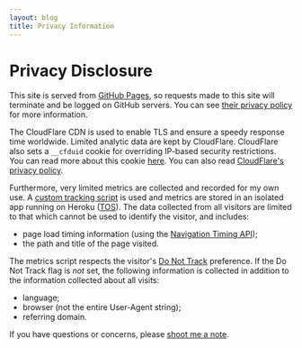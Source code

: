 ```yaml
---
layout: blog
title: Privacy Information
---
```


Privacy Disclosure
==================

This site is served from [GitHub Pages](https://pages.github.com), so requests made to this site will terminate and be logged on GitHub servers. You can see [their privacy policy](https://help.github.com/articles/github-privacy-policy/) for more information.

The CloudFlare CDN is used to enable TLS and ensure a speedy response time worldwide. Limited analytic data are kept by CloudFlare. CloudFlare also sets a `__cfduid` cookie for overriding IP-based security restrictions. You can read more about this cookie [here](https://support.cloudflare.com/hc/en-us/articles/200170156-What-does-the-CloudFlare-cfduid-cookie-do-). You can also read [CloudFlare's privacy policy](https://www.cloudflare.com/security-policy).


Furthermore, very limited metrics are collected and recorded for my own use. A [custom tracking script](https://github.com/benburwell/benburwell.github.io/blob/master/assets/scripts/metrics.coffee) is used and metrics are stored in an isolated app running on Heroku ([TOS](https://www.heroku.com/policy/tos)). The data collected from all visitors are limited to that which cannot be used to identify the visitor, and includes:

* page load timing information (using the [Navigation Timing API](http://www.w3.org/TR/navigation-timing/));
* the path and title of the page visited.

The metrics script respects the visitor's [Do Not Track](https://en.wikipedia.org/wiki/Do_Not_Track) preference. If the Do Not Track flag is _not_ set, the following information is collected in addition to the information collected about all visits:

* language;
* browser (not the entire User-Agent string);
* referring domain.

If you have questions or concerns, please [shoot me a note](mailto:wolfisrainn@gmail.com).
